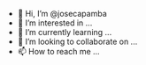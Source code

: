 - 👋 Hi, I’m @josecapamba
- 👀 I’m interested in ...
- 🌱 I’m currently learning ...
- 💞️ I’m looking to collaborate on ...
- 📫 How to reach me ...

<!---
josecapamba/josecapamba is a ✨ special ✨ repository because its `README.md` (this file) appears on your GitHub profile.
You can click the Preview link to take a look at your changes.
--->
